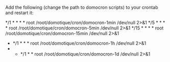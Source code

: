 Add the following (change the path to domocron scripts) to your crontab and restart it:

*/1 * * * * root /root/domotique/cron/domocron-1min /dev/null 2>&1
*/5 * * * * root /root/domotique/cron/domocron-5min /dev/null 2>&1
*/15 * * * * root /root/domotique/cron/domocron-15min /dev/null 2>&1
* */1 * * * root /root/domotique/cron/domocron-1h /dev/null 2>&1
* * */1 * * root /root/domotique/cron/domocron-1d /dev/null 2>&1 